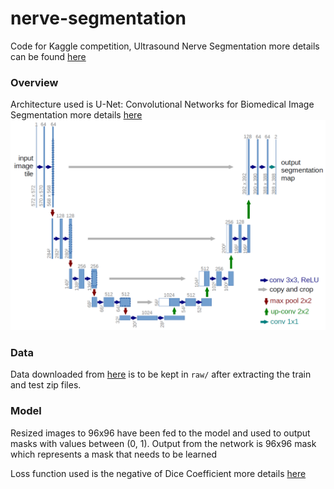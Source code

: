 # nerve-segmentation

Code for Kaggle competition, Ultrasound Nerve Segmentation more details can be found [here](https://www.kaggle.com/c/ultrasound-nerve-segmentation/data)

### Overview

Architecture used is U-Net: Convolutional Networks for Biomedical Image Segmentation more details [here](arxiv.org/abs/1505.04597)
![Unet](https://github.com/4rshdeep/nerve-segmentation/blob/master/img/u-net-architecture.png)

### Data
Data downloaded from [here](https://www.kaggle.com/c/ultrasound-nerve-segmentation/data) is to be kept in ```raw/``` after extracting the train and test zip files.

### Model
Resized images to 96x96 have been fed to the model and used to output masks with values between (0, 1). Output from the network is 96x96 mask which represents a mask that needs to be learned

Loss function used is the negative of Dice Coefficient more details [here](https://en.wikipedia.org/wiki/S%C3%B8rensen%E2%80%93Dice_coefficient)

